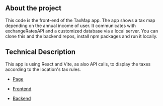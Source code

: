 ## About the project

This code is the front-end of the TaxMap app. The app shows a tax map depending on the annual income of user. It communicates with exchangeRatesAPI and a customized database via a local server. You can clone this and the backend repos, install npm packages and run it locally.

## Technical Description

This app is using React and Vite, as also API calls, to display the taxes according to the location's tax rules.

- [Page](https://tax.imapp.ir/)

- [Frontend](https://github.com/i-zadorina/tax-map_final_frontend)

- [Backend](https://github.com/i-zadorina/tax-map_final_backend)
